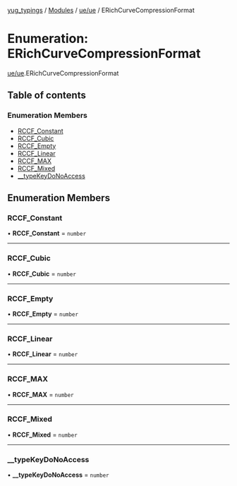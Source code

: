 [yug_typings](../README.md) / [Modules](../modules.md) / [ue/ue](../modules/ue_ue.md) / ERichCurveCompressionFormat

# Enumeration: ERichCurveCompressionFormat

[ue/ue](../modules/ue_ue.md).ERichCurveCompressionFormat

## Table of contents

### Enumeration Members

- [RCCF\_Constant](ue_ue.ERichCurveCompressionFormat.md#rccf_constant)
- [RCCF\_Cubic](ue_ue.ERichCurveCompressionFormat.md#rccf_cubic)
- [RCCF\_Empty](ue_ue.ERichCurveCompressionFormat.md#rccf_empty)
- [RCCF\_Linear](ue_ue.ERichCurveCompressionFormat.md#rccf_linear)
- [RCCF\_MAX](ue_ue.ERichCurveCompressionFormat.md#rccf_max)
- [RCCF\_Mixed](ue_ue.ERichCurveCompressionFormat.md#rccf_mixed)
- [\_\_typeKeyDoNoAccess](ue_ue.ERichCurveCompressionFormat.md#__typekeydonoaccess)

## Enumeration Members

### RCCF\_Constant

• **RCCF\_Constant** = `number`

___

### RCCF\_Cubic

• **RCCF\_Cubic** = `number`

___

### RCCF\_Empty

• **RCCF\_Empty** = `number`

___

### RCCF\_Linear

• **RCCF\_Linear** = `number`

___

### RCCF\_MAX

• **RCCF\_MAX** = `number`

___

### RCCF\_Mixed

• **RCCF\_Mixed** = `number`

___

### \_\_typeKeyDoNoAccess

• **\_\_typeKeyDoNoAccess** = `number`
